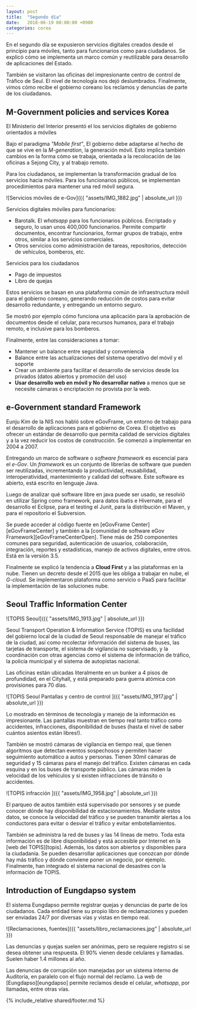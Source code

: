 ```yaml
---
layout: post
title:  "Segundo día"
date:   2018-06-19 00:00:00 +0900
categories: corea
---
```


En el segundo día se expusieron servicios digitales creados desde el principio para móviles, tanto para funcionarios como para ciudadanos. Se explicó cómo se implementa un marco común y reutilizable para desarrollo de aplicaciones del Estado. 

También se visitaron las oficinas del impresionante centro de control de Tráfico de Seul. El nivel de tecnología nos dejó deslumbrados. Finalmente, vimos cómo recibe el gobierno coreano los reclamos y denuncias de parte de los ciudadanos. 


M-Government policies and services Korea
--------
El Ministerio del Interior presentó el los servicios digitales de gobierno orientados a móviles

Bajo el paradigma _"Mobile first"_, El gobierno debe adaptarse al hecho de que se vive en la _M-generation_, la generación móvil. Esto implica también cambios en la forma cómo se trabaja, orientada a la recolocación de las oficinas a Sejong City, y al trabajo remoto.

Para los ciudadanos, se implementan la transformación gradual de los servicios hacia móviles. Para los funcionarios públicos, se implementan procedimientos para mantener una red móvil segura.

![Servicios móviles de e-Gov]({{ "assets/IMG_1882.jpg" | absolute_url }})

Servicios digitales móviles para funcionarios:
- Barotalk. El _whatsapp_ para los funcionarios públicos. Encriptado y seguro, lo usan unos 400,000 funcionarios. Permite compartir documentos, encontrar funcionarios, formar grupos de trabajo, entre otros, similar a los servicios comerciales. 
- Otros servicios como administración de tareas, repositorios, detección de vehículos, bomberos, etc. 

Servicios para los ciudadanos
- Pago de impuestos
- Libro de quejas

Estos servicios se basan en una plataforma común de infraestructura móvil para el gobierno coreano, generando reducción de costos para evitar desarrollo redundante, y entregando un entorno seguro.

Se mostró por ejemplo cómo funciona una aplicación para la aprobación de documentos desde el celular, para recursos humanos, para el trabajo remoto, e inclusive para los bomberos.

Finalmente, entre las consideraciones a tomar:
- Mantener un balance entre seguridad y conveniencia
- Balance entre las actualizaciones del sistema operativo del móvil y el soporte
- Crear un ambiente para facilitar el desarrollo de servicios desde los privados (datos abiertos y promoción del uso)
- **Usar desarrollo web en móvil y No desarrollar nativo** a menos que se necesite cámaras o encriptación no provista por la web.


e-Government standard Framework
-------
Eunju Kim de la NIS nos habló sobre eGovFrame, un entorno de trabajo para el desarrollo de aplicaciones para el gobierno de Corea. El objetivo es ofrecer un estándar de desarrollo que permita calidad de servicios digitales y a la vez reducir los costos de construcción. Se comenzó a implementar en 2004 a 2007. 

Entregando un marco de software o _software framework_ es escencial para el _e-Gov_. Un _framework_ es un conjunto de librerías de software que pueden ser reutilizadas, incrementando la productividad, reusabilidad, interoperatividad, mantenimiento y calidad del software. Este software es abierto, está escrito en lenguaje Java. 

Luego de analizar qué software libre en java puede ser usado, se resolvió en utilizar Spring como framework, para datos ibatis e Hivernate, para el desarrollo el Eclipse, para el testing el Junit, para la distribución el Maven, y para el repositorio el Subversion.

Se puede acceder al código fuente en [eGovFrame Center][eGovFrameCenter] y también a la [comunidad de software eGov Framework][eGovFrameCenterOpen]. Tiene más de 250 componentes comunes para seguridad, autenticación de usuarios, colaboración, integración, reportes y estadísticas, manejo de activos digitales, entre otros. Está en la versión 3.5.

Finalmente se explicó la tendencia a **Cloud First** y a las plataformas en la nube. Tienen un decreto desde el 2015 que les obliga a trabajar en nube, el _G-cloud_. Se implementaron plataforma como servicio o PaaS para facilitar la implementación de las soluciones nube. 


Seoul Traffic Information Center 
----------
![TOPIS Seoul]({{ "assets/IMG_1913.jpg" | absolute_url }})

Seoul Transport Operation & Information Service (TOPIS) es una facilidad del gobierno local de la ciudad de Seoul responsable de manejar el tráfico de la ciudad, así como recolectar información del sistema de buses, las tarjetas de transporte, el sistema de vigilancia no supervisado, y la coordinación con otras agencias como el sistema de información de tráfico, la policía municipal y el sistema de autopistas nacional. 

Las oficinas están ubicadas literalmente en un bunker a 4 pisos de profundidad, en el Cityhall, y está preparado para guerra atómica con provisiones para 70 días. 

![TOPIS Seoul Pantallas y centro de control ]({{ "assets/IMG_1917.jpg" | absolute_url }})

Lo mostrado en términos de tecnología y manejo de la información es impresionante. Las pantallas muestran en tiempo real tanto tráfico como accidentes, infracciones, disponibilidad de buses (hasta el nivel de saber cuántos asientos están libres!).

También se mostró cámaras de vigilancia en tiempo real, que tienen algoritmos que detectan eventos sospechosos y permiten hacer seguimiento automático a autos y personas. Tienen 30mil cámaras de seguridad y 15 cámaras para el manejo del tráfico. Existen cámaras en cada esquina y en los buses de transporte público. Las cámaras miden la velocidad de los vehículos y si existen infracciones de tránsito o accidentes.  

![TOPIS infracción ]({{ "assets/IMG_1958.jpg" | absolute_url }})

El parqueo de autos también está supervisado por sensores y se puede conocer dónde hay disponibilidad de estacionamientos. Mediante estos datos, se conoce la velocidad del tráfico y se pueden transmitir alertas a los conductores para evitar o desviar el tráfico y evitar embotellamientos.

También se administra la red de buses y las 14 líneas de metro. Toda esta información es de libre disponibilidad y está accesible por Internet en la [web del TOPIS][topis]. Además, los datos son abiertos y disponibles para la ciudadanía. Se pueden desarrollar aplicaciones que conozcan por dónde hay más tráfico y dónde conviene poner un negocio, por ejemplo. Finalmente, han integrado el sistema nacional de desastres con la información de TOPIS. 

Introduction of Eungdapso system
--------
El sistema Eungdapso permite registrar quejas y denuncias de parte de los ciudadanos. Cada entidad tiene su propio libro de reclamaciones y pueden ser enviadas 24/7 por diversas vías y vistas en tiempo real.

![Reclamaciones, fuentes]({{ "assets/libro_reclamaciones.jpg" | absolute_url }})

Las denuncias y quejas suelen ser anónimas, pero se requiere registro si se desea obtener una respuesta. El 90% vienen desde celulares y llamadas. Suelen haber 1.4 millones al año. 

Las denuncias de corrupción son manejadas por un sistema interno de Auditoría, en paralelo con el flujo normal del reclamo. La web de [Eungdapso][eungdapso] permite reclamos desde el celular, _whatsapp_, por llamadas, entre otras vías.

{% include_relative shared/footer.md %}
